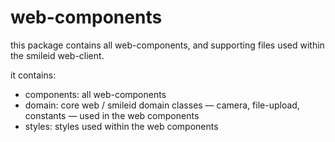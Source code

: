 # web-components

this package contains all web-components, and supporting files used within the
smileid web-client.

it contains:

- components: all web-components
- domain: core web / smileid domain classes — camera, file-upload, constants — used
  in the web components
- styles: styles used within the web components
